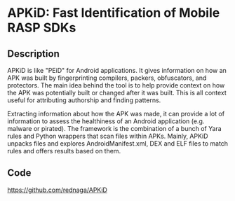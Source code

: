 # APKiD: Fast Identification of Mobile RASP SDKs

## Description
APKiD is like "PEiD" for Android applications. It gives information on how an APK was built by fingerprinting compilers, packers, obfuscators, and protectors. The main idea behind the tool is to help provide context on how the APK was potentially built or changed after it was built. This is all context useful for attributing authorship and finding patterns.

Extracting information about how the APK was made, it can provide a lot of information to assess the healthiness of an Android application (e.g. malware or pirated). The framework is the combination of a bunch of Yara rules and Python wrappers that scan files within APKs. Mainly, APKiD unpacks files and explores AndroidManifest.xml, DEX and ELF files to match rules and offers results based on them.

## Code
https://github.com/rednaga/APKiD
